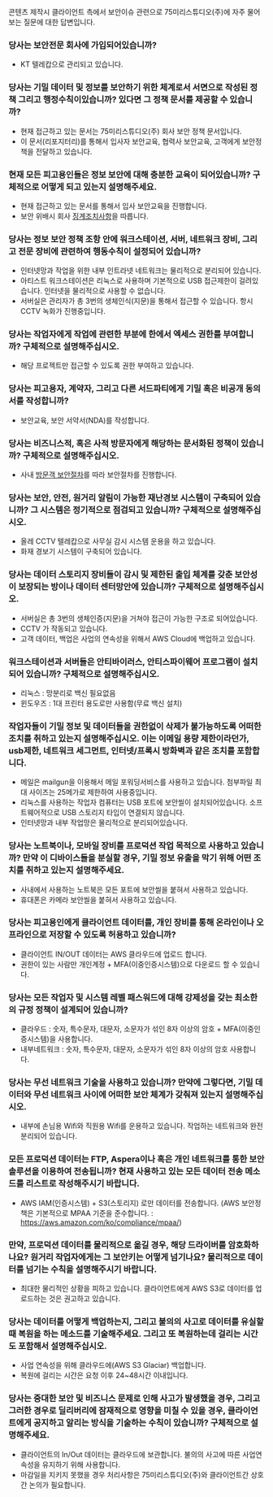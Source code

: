 콘텐츠 제작시 클라이언트 측에서 보안이슈 관련으로 75미리스튜디오(주)에 자주 물어보는 질문에 대한 답변입니다.

### 당사는 보안전문 회사에 가입되어있습니까?

- KT 텔레캅으로 관리되고 있습니다.

### 당사는 기밀 데이터 및 정보를 보안하기 위한 체계로서 서면으로 작성된 정책 그리고 행정수칙이있습니까? 있다면 그 정책 문서를 제공할 수 있습니까?

- 현재 접근하고 있는 문서는 75미리스튜디오(주) 회사 보안 정책 문서입니다.
- 이 문서(리포지터리)를 통해서 입사자 보안교육, 협력사 보안교육, 고객에게 보안정책을 전달하고 있습니다.

### 현재 모든 피고용인들은 정보 보안에 대해 충분한 교육이 되어있습니까? 구체적으로 어떻게 되고 있는지 설명해주세요.

- 현재 접근하고 있는 문서를 통해서 입사 보안교육을 진행합니다.
- 보안 위배시 회사 [징계조치사항](security_disciplinary_action.md)을 따릅니다.

### 당사는 정보 보안 정책 조항 안에 워크스테이션, 서버, 네트워크 장비, 그리고 전문 장비에 관련하여 행동수칙이 설정되어 있습니까?

- 인터넷망과 작업을 위한 내부 인트라넷 네트워크는 물리적으로 분리되어 있습니다.
- 아티스트 워크스테이션은 리눅스로 사용하며 기본적으로 USB 접근제한이 걸려있습니다. 인터넷을 물리적으로 사용할 수 없습니다.
- 서버실은 관리자가 총 3번의 생체인식(지문)을 통해서 접근할 수 있습니다. 항시 CCTV 녹화가 진행중입니다.

### 당사는 작업자에게 작업에 관련한 부분에 한에서 엑세스 권한를 부여합니까? 구체적으로 설명해주십시오.

- 해당 프로젝트만 접근할 수 있도록 권한 부여하고 있습니다.

### 당사는 피고용자, 계약자, 그리고 다른 서드파티에게 기밀 혹은 비공개 동의서를 작성합니까?

- 보안교육, 보안 서약서(NDA)를 작성합니다.

### 당사는 비즈니스적, 혹은 사적 방문자에게 해당하는 문서화된 정책이 있습니까? 구체적으로 설명해주십시오.

- 사내 [방문객 보안절차](guest.md)를 따라 보안절차를 진행합니다.

### 당사는 보안, 안전, 원거리 알림이 가능한 재난경보 시스템이 구축되어 있습니까? 그 시스템은 정기적으로 점검되고 있습니까? 구체적으로 설명해주십시오.

- 올레 CCTV 텔레캅으로 사무실 감시 시스템 운용을 하고 있습니다.
- 화재 경보기 시스템이 구축되어 있습니다.

### 당사는 데이터 스토리지 장비들이 감시 및 제한된 출입 체계를 갖춘 보안성이 보장되는 방이나 데이터 센터망안에 있습니까? 구체적으로 설명해주십시오.

- 서버실은 총 3번의 생체인증(지문)을 거쳐야 접근이 가능한 구조로 되어있습니다.
- CCTV 가 작동되고 있습니다.
- 고객 데이터, 백업은 사업의 연속성을 위해서 AWS Cloud에 백업하고 있습니다.


### 워크스테이션과 서버들은 안티바이러스, 안티스파이웨어 프로그램이 설치되어 있습니까? 구체적으로 설명해주십시오.

- 리눅스 : 망분리로 백신 필요없음
- 윈도우즈 : 1대 프린터 용도로만 사용함(무료 백신 설치)

### 작업자들이 기밀 정보 및 데이터들을 권한없이 삭제가 불가능하도록 어떠한 조치를 취하고 있는지 설명해주십시오. 이는 이메일 용량 제한이라던가, usb제한, 네트워크 세그먼트, 인터넷/프록시 방화벽과 같은 조치를 포함합니다. 

- 메일은 mailgun을 이용해서 메일 포워딩서비스를 사용하고 있습니다. 첨부파일 최대 사이즈는 25메가로 제한하여 사용중입니다.
- 리눅스를 사용하는 작업자 컴퓨터는 USB 포트에 보안씰이 설치되어있습니다. 소프트웨어적으로 USB 스토리지 타입이 연결되지 않습니다.
- 인터넷망과 내부 작업망은 물리적으로 분리되어있습니다.

### 당사는 노트북이나, 모바일 장비를 프로덕션 작업 목적으로 사용하고 있습니까? 만약 이 디바이스들을 분실할 경우, 기밀 정보 유출을 막기 위해 어떤 조치를 취하고 있는지 설명해주세요.

- 사내에서 사용하는 노트북은 모든 포트에 보안씰을 붙혀서 사용하고 있습니다.
- 휴대폰은 카메라 보안씰을 붙혀서 사용하고 있습니다.

### 당사는 피고용인에게 클라이언트 데이터를, 개인 장비를 통해 온라인이나 오프라인으로 저장할 수 있도록 허용하고 있습니까?

- 클라이언트 IN/OUT 데이터는 AWS 클라우드에 업로드 합니다.
- 권한이 있는 사람만 개인계정 + MFA(이중인증시스템)으로 다운로드 할 수 있습니다.

### 당사는 모든 작업자 및 시스템 레벨 패스워드에 대해 강제성을 갖는 최소한의 규정 정책이 설계되어 있습니까?

- 클라우드 : 숫자, 특수문자, 대문자, 소문자가 섞인 8자 이상의 암호 + MFA(이중인증시스템)을 사용합니다.
- 내부네트워크 : 숫자, 특수문자, 대문자, 소문자가 섞인 8자 이상의 암호 사용합니다.

### 당사는 무선 네트워크 기술을 사용하고 있습니까? 만약에 그렇다면, 기밀 데이터와 무선 네트워크 사이에 어떠한 보안 체계가 갖춰져 있는지 설명해주십시오.

- 내부에 손님용 Wifi와 직원용 Wifi를 운용하고 있습니다. 작업하는 네트워크와 완전 분리되어 있습니다.

### 모든 프로덕션 데이터는 FTP, Aspera이나 혹은 개인 네트워크를 통한 보안 솔루션을 이용하여 전송됩니까? 현재 사용하고 있는 모든 데이터 전송 메소드를 리스트로 작성해주시기 바랍니다.

- AWS IAM(인증시스템) + S3(스토리지) 로만 데이터를 전송합니다. (AWS 보안정책은 기본적으로 MPAA 기준을 준수합니다. : https://aws.amazon.com/ko/compliance/mpaa/)

### 만약, 프로덕션 데이터를 물리적으로 옮길 경우, 해당 드라이버를 암호화하나요? 원거리 작업자에게는 그 보안키는 어떻게 넘기나요? 물리적으로 데이터를 넘기는 수칙을 설명해주시기 바랍니다.

- 최대한 물리적인 상황을 피하고 있습니다. 클라이언트에게 AWS S3로 데이터를 업로드하는 것은 권고하고 있습니다.

### 당사는 데이터를 어떻게 백업하는지, 그리고 불의의 사고로 데이터를 유실할 때 복원을 하는 메소드를 기술해주세요. 그리고 또 복원하는데 걸리는 시간도 포함해서 설명해주십시오.

- 사업 연속성을 위해 클라우드에(AWS S3 Glaciar) 백업합니다.
- 복원에 걸리는 시간은 요청 이후 24~48시간 이내입니다.

### 당사는 중대한 보안 및 비즈니스 문제로 인해 사고가 발생했을 경우, 그리고 그러한 경우로 딜리버리에 잠재적으로 영향을 미칠 수 있을 경우, 클라이언트에게 공지하고 알리는 방식을 기술하는 수칙이 있습니까? 구체적으로 설명해주세요.

- 클라이언트의 In/Out 데이터는 클라우드에 보관합니다. 불의의 사고에 따른 사업연속성을 유지하기 위해 사용합니다.
- 마감일을 지키지 못했을 경우 처리사항은 75미리스튜디오(주)와 클라이언트간 상호간 논의가 필요합니다.
